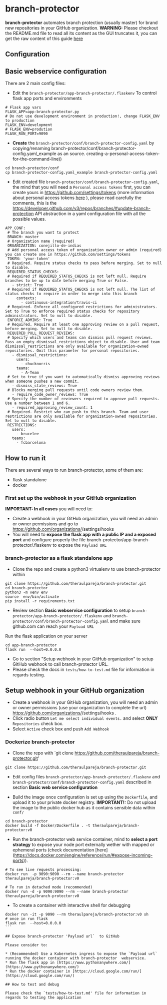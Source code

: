 # branch-protector

**branch-protector** automates branch protection (usually master) for brand new repositories in your GitHub organization.
**WARNING:** Please checkout the README.md file to read all its content as the GUI truncates it, you can get the raw content of this guide [here](https://raw.githubusercontent.com/theraulpareja/branch-protector/master/README.md) 


## Configuration

## Basic webservice configuration

There are 2 main config files:

* Edit the `branch-protector/app-branch-protector/.flaskenv` To control flask app ports and environments

```
# Flask app vars
FLASK_APP=app-branch-protector.py
# Do not use development environment in production!, change FLASK_ENV to production
FLASK_ENV=development
# FLASK_ENV=prodution
FLASK_RUN_PORT=9090
```

* **Create** the `branch-protector/conf/branch-protector-config.yaml` by copying/renaming branch-protector/conf/branch-protector-config.yaml_example as an source. creating-a-personal-access-token-for-the-command-line))
 ```
cd branch-protector/conf
cp branch-protector-config.yaml_example branch-protector-config.yaml
```

* Edit created file `branch-protector/conf/branch-protector-config.yaml`,  the mind that you will need a `Personal access tokens` first, you can create yours in https://github.com/settings/tokens (more information about personal access tokens [here](https://help.github.com/en/articles/) ), please read carefully the comments, this is the https://developer.github.com/v3/repos/branches/#update-branch-protection API abstraction  in a yaml configuration file with all the possible values.


```
APP_CONF:
 # The branch you want to protect
 BRANCH: master
 # Organization name (required)
 ORGANIZATION: conejillo-de-indias
 # Add personal access token of organization owner or admin (required) you can create one in https://github.com/settings/tokens
 TOKEN: 'your-token'
 # Required. Require status checks to pass before merging. Set to null to disable.
 REQUIRED_STATUS_CHECKS:
 # Required if REQUIRED_STATUS_CHECKS is not left null. Require branches to be up to date before merging True or False.
   - strict: True
 # Required if REQUIRED_STATUS_CHECKS is not left null. The list of status checks to require in order to merge into this branch
     contexts:
       - continuous-integration/travis-ci
 # Required. Enforce all configured restrictions for administrators. Set to True to enforce required status checks for repository administrators. Set to null to disable.
 ENFORCE_ADMINS: True
 # Required. Require at least one approving review on a pull request, before merging. Set to null to disable.
 REQUIRED_PULL_REQUEST_REVIEWS:
 # Specify which users and teams can dismiss pull request reviews. Pass an empty dismissal_restrictions object to disable. User and team dismissal_restrictions are only available for organization-owned repositories. Omit this parameter for personal repositories.
   - dismissal_restrictions:
     users:
       - chucknorris
     teams:
       - A-Team
 # Set to true if you want to automatically dismiss approving reviews when someone pushes a new commit.
   - dismiss_stale_reviews: True
 # Blocks merging pull requests until code owners review them.
   - require_code_owner_reviews: True
 # Specify the number of reviewers required to approve pull requests. Use a number between 1 and 6.
   - required_approving_review_count: 1
 # Required. Restrict who can push to this branch. Team and user restrictions are only available for organization-owned repositories. Set to null to disable.
 RESTRICTIONS:
   users:
     - brucelee
   teams:
     - fcbarcelona
```

## How to run it

There are several ways to run branch-protector, some of them are:

* flask standalone
* docker

### First set up the webhook in your GitHub organization

**IMPORTANT: In all cases** you will need to:
* Create a webhook in your GitHub organization, you will need an admin or owner permissions and go to https://github.com/organizations/<ORGANIZATION>/settings/hooks
* You will need to **expose the flask app with a public IP and a exposed port** and configure properly the file branch-protector/app-branch-protector/.flaskenv to expose the `Payload URL`

### branch-protector as a flask standalone app

* Clone the repo and create a python3 virtualenv to use branch-protector within

```
git clone https://github.com/theraulpareja/branch-protector.git
cd branch-protector
python3 -m venv env
source  env/bin/activate
pip install -r requirements.txt
```

* Review section **Basic webservice configuration** to setup `branch-protector/app-branch-protector/.flaskenv` and `branch-protector/conf/branch-protector-config.yaml` and make sure github.com can reach your `Payload URL`

Run the flask application on your server
```
cd app-branch-protector
flask run  --host=0.0.0.0
```

* Go to section "Setup webhook in your GitHub organization" to setup GitHub webhook to call branch-protector URL.
* Please check the docs in `tests/how-to-test.md` file for information in regards testing.

## Setup webhook in your GitHub organization

* Create a webhook in your GitHub organization, you will need an admin or owner permissions (use your organization to complete the url) https://github.com/organizations/<ORGANIZATION>/settings/hooks .
* Click radio button `Let me select individual events.` and select **ONLY** `Repositories` check box.
* Select `Active` check box and push `Add Webhook`


### Dockerize branch-protector

* Clone the repo with `git clone https://github.com/theraulpareja/branch-protector.git'

```
git clone https://github.com/theraulpareja/branch-protector.git
```

* Edit config files `branch-protector/app-branch-protector/.flaskenv` and  `branch-protector/conf/branch-protector-config.yaml`  described in section **Basic web service configuration**

* Build the image once configuration is set up using the `Dockerfile`, and upload it to your private docker registry.
**IMPORTANT!:** Do not upload the image to the public docker hub as it contains sensible data within `conf/`

```
cd branch-protector
docker build -f Docker/Dockerfile . -t theraulpareja/branch-protector:v0
```

* Run the branch-protector web service container, mind to **select a port strategy** to expose your node port externally wether with mapped or ephemeral ports (check documentation [here] (https://docs.docker.com/engine/reference/run/#expose-incoming-ports)).

```
# To see live requests processing:
docker run  -p 9090:9090 --rm --name branch-protector theraulpareja/branch-protector:v0

# To run in detached mode (recommended)
docker run -d -p 9090:9090 --rm --name branch-protector theraulpareja/branch-protector:v0
```

* To create a container with interactive shell for debugging

````
docker run -it -p 9090 --rm theraulpareja/branch-protector:v0 sh
# once in run flask
flask run  --host=0.0.0.0
```

## Expose branch-protector 'Payload url`  to GitHub

Please consider to:

* (Recommended) Use a Kubernetes ingress to expose the `Payload url` running the docker container with branch-protector  webservice.
* Run the flask app in [https://www.pythonanywhere.com/](https://www.pythonanywhere.com/)
* Run the docker container in [https://cloud.google.com/run/](https://cloud.google.com/run/)

## How to test and debug

Please check the `tests/how-to-test.md' file for information in regards to testing the application


